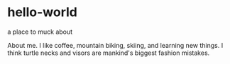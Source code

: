 # hello-world
a place to muck about

About me.  I like coffee, mountain biking, skiing, and learning new things.
I think turtle necks and visors are mankind's biggest fashion mistakes.

